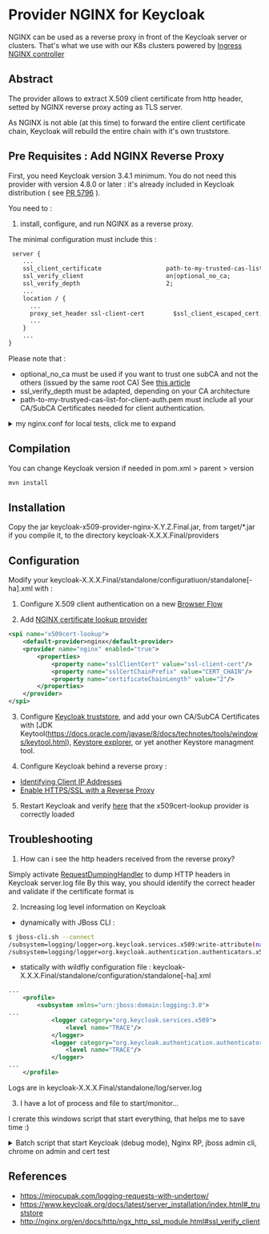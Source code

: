 Provider NGINX for Keycloak
==========================

NGINX can be used as a reverse proxy in front of the Keycloak server or clusters.
That's what we use with our K8s clusters powered by [Ingress NGINX controller](https://github.com/kubernetes/ingress-nginx/)

Abstract
--------

The provider allows to extract X.509 client certificate from http header, setted by NGINX reverse proxy acting as TLS server.

As NGINX is not able (at this time) to forward the entire client certificate chain, Keycloak will rebuild the entire chain with it's own truststore.

Pre Requisites : Add NGINX Reverse Proxy
----------------------------------------

First, you need Keycloak version 3.4.1 minimum.
You do not need this provider with version 4.8.0 or later : it's already included in Keycloak distribution ( see [PR 5796](https://github.com/keycloak/keycloak/pull/5796) ).

You need to :

1. install, configure, and run NGINX as a reverse proxy.

The minimal configuration must include this :
```txt
 server { 
    ...
    ssl_client_certificate                  path-to-my-trusted-cas-list-for-client-auth.pem;
    ssl_verify_client                       on|optional_no_ca;
    ssl_verify_depth                        2;
    ...
    location / {
      ...
      proxy_set_header ssl-client-cert        $ssl_client_escaped_cert;
      ...
    }
    ...
}
```

Please note that :
 * optional_no_ca must be used if you want to trust one subCA and not the others (issued by the same root CA)
See [this article](https://stackoverflow.com/questions/8431528/nginx-ssl-certificate-authentication-signed-by-intermediate-ca-chain)
 * ssl_verify_depth must be adapted, depending on your CA architecture
 * path-to-my-trustyed-cas-list-for-client-auth.pem must include all your CA/SubCA Certificates needed for client authentication.


<details>
<summary>my nginx.conf for local tests, click me to expand</summary>
<p>

```conf
worker_processes  1;

#error_log  logs/error.log  info;

#pid        logs/nginx.pid;


events {
    worker_connections  1024;
}


http {
    include       mime.types;
    default_type  application/octet-stream;

    #log_format  main  '$remote_addr - $remote_user [$time_local] "$request" '
    #                  '$status $body_bytes_sent "$http_referer" '
    #                  '"$http_user_agent" "$http_x_forwarded_for"';

    #access_log  logs/access.log  main;
	
    sendfile        on;
    #tcp_nopush     on;

    #keepalive_timeout  0;
    keepalive_timeout  65;

    #gzip  on;

    # HTTPS server, that redirect all on HTTPS
    server {

        listen 80 default_server;
        listen [::]:80 default_server;
		
        server_name  localhost;

		return 301 https://$host$request_uri;
		
    }


    # HTTPS server
    #
	server {
		listen       443 ssl http2;
		server_name  localhost;

		ssl_certificate        nginx-selfsigned.crt;
		ssl_certificate_key    nginx-selfsigned.key;
		ssl_client_certificate my-root-cas-for-client-auth.pem;
		ssl_verify_client      optional_no_ca;
		ssl_verify_depth       2;
		ssl_stapling                            on;
		ssl_stapling_verify                     on;
		
		ssl_session_cache    shared:SSL:1m;
		ssl_session_timeout  5m;

		ssl_ciphers  HIGH:!aNULL:!MD5;
		ssl_prefer_server_ciphers  on;

		location / {

			port_in_redirect off;

			proxy_set_header X-Forwarded-For        $remote_addr;

			proxy_set_header Host                   $host;
			
			proxy_set_header X-Forwarded-Host       $host;
			proxy_set_header X-Forwarded-Port       443;
			proxy_set_header X-Forwarded-Proto      $scheme;

			proxy_set_header X-Original-URI         $request_uri;
			proxy_set_header X-Request-ID           $request_id;
			proxy_set_header X-Real-IP $remote_addr;

			proxy_set_header ssl-client-cert        $ssl_client_escaped_cert;
			proxy_set_header ssl-client-verify      $ssl_client_verify;
			proxy_set_header ssl-client-subject-dn  $ssl_client_s_dn;
			proxy_set_header ssl-client-issuer-dn   $ssl_client_i_dn;

			# Custom headers to proxied server

			proxy_connect_timeout                   60s;
			proxy_send_timeout                      60s;
			proxy_read_timeout                      60s;

			proxy_buffering                         "off";
			proxy_buffer_size                       "4k";
			proxy_buffers                           4 "4k";
			proxy_request_buffering                 "on";

			proxy_http_version                      1.1;

			proxy_cookie_domain                     off;
			proxy_cookie_path                       off;

			client_max_body_size                    "1m";
			
			# In case of errors try the next upstream server before returning an error
			proxy_next_upstream                     error timeout invalid_header http_502 http_503 http_504;
			proxy_next_upstream_tries               0;

			proxy_pass http://127.0.0.1:8080/;

			proxy_redirect                          off;

		}
	}
}
```

</p>
</details>


Compilation
-----------

You can change Keycloak version if needed in pom.xml > parent > version

```bash
mvn install
```


Installation
------------

Copy the jar keycloak-x509-provider-nginx-X.Y.Z.Final.jar, from target/\*.jar if you compile it, to the directory keycloak-X.X.X.Final/providers


Configuration
-------------

Modify your keycloak-X.X.X.Final/standalone/configuratiuon/standalone[-ha].xml with :

1. Configure X.509 client authentication on a new [Browser Flow](https://www.keycloak.org/docs/latest/server_admin/index.html#adding-x-509-client-certificate-authentication-to-a-browser-flow)

2. Add [NGINX certificate lookup provider](https://www.keycloak.org/docs/latest/server_admin/index.html#nginx-certificate-lookup-provider)

```XML
<spi name="x509cert-lookup">
    <default-provider>nginx</default-provider>
    <provider name="nginx" enabled="true">
        <properties>
            <property name="sslClientCert" value="ssl-client-cert"/>
            <property name="sslCertChainPrefix" value="CERT_CHAIN"/>
            <property name="certificateChainLength" value="2"/>
        </properties>
    </provider>
</spi>
```

3. Configure [Keycloak truststore](https://www.keycloak.org/docs/latest/server_installation/index.html#_truststore), and add your own CA/SubCA Certificates with [JDK Keytool(https://docs.oracle.com/javase/8/docs/technotes/tools/windows/keytool.html), [Keystore explorer](https://keystore-explorer.org/), or yet another Keystore managment tool.

4. Configure Keycloak behind a reverse proxy :
  * [Identifying Client IP Addresses](https://www.keycloak.org/docs/4.6/server_installation/#identifying-client-ip-addresses)
  * [Enable HTTPS/SSL with a Reverse Proxy](https://www.keycloak.org/docs/4.6/server_installation/#enable-https-ssl-with-a-reverse-proxy)

5. Restart Keycloak and verify [here](ihttps://myKeycloakDNS/auth/admin/master/console/#/server-info/providers) that the x509cert-lookup provider is correctly loaded


Troubleshooting
---------------

1. How can i see the http headers received from the reverse proxy?

Simply activate [RequestDumpingHandler](https://mirocupak.com/logging-requests-with-undertow/) to dump HTTP headers in Keycloak server.log file 
By this way, you should identify the correct header and validate if the certificate format is 

2. Increasing log level information on Keycloak

 * dynamically with JBoss CLI : 
```bash
$ jboss-cli.sh --connect
/subsystem=logging/logger=org.keycloak.services.x509:write-attribute(name=level,value=TRACE)  
/subsystem=logging/logger=org.keycloak.authentication.authenticators.x509:write-attribute(name=level,value=TRACE)  
```

 * statically with wildfly configuration file : keycloak-X.X.X.Final/standalone/configuration/standalone[-ha].xml

```XML
...
    <profile>
        <subsystem xmlns="urn:jboss:domain:logging:3.0">
...
            <logger category="org.keycloak.services.x509">
                <level name="TRACE"/>
            </logger>
            <logger category="org.keycloak.authentication.authenticators.x509">
                <level name="TRACE"/>
            </logger>
...
    </profile>
```

Logs are in keycloak-X.X.X.Final/standalone/log/server.log

3. I have a lot of process and file to start/monitor...

I crerate this windows script that start everything, that helps me to save time :)

<details>
<summary>Batch script that start Keycloak (debug mode), Nginx RP, jboss admin cli, chrome on admin and cert test </summary>
<p>

```
@echo off

set JBOSS_HOME=C:\Produits\FRAMDEV\server\keycloak-4.6.0.Final
set NGINX_HOME=C:\Produits\FRAMDEV\server\nginx-1.14.1

echo.
echo.
echo Starting Keycloak 4.6.0
c:
cd %JBOSS_HOME%\bin
del /Q %JBOSS_HOME%\standalone\log\server.log
start standalone.bat --debug -Dkeycloak.x509cert.lookup.provider=nginx -Djboss.socket.binding.port-offset=1000

echo.
echo.
echo Stopping existing NGINX processus
taskkill /IM nginx.exe /F
echo.
echo.
echo   Starting nginx RP
cd %NGINX_HOME%
start cmd /C nginx.exe

timeout 30

echo.
echo.
echo Starting JBOSS-cli for Keycloak 4.6.0
cd %JBOSS_HOME%\bin
start jboss-cli.bat --connect  --controller=127.0.0.1:10990
cd -

echo.
echo.
echo Keycloak URLs :
echo   - Admin without TLS : http://localhost:9080/auth/admin
echo   - X.509 client auth test : https://localhost/auth/realms/certtest/account
"C:\Program Files (x86)\Google\Chrome\Application\chrome.exe" https://localhost/auth/realms/certtest/account http://localhost:9080/auth/admin/

echo.
echo.
echo Opening logs files in Notepadd++ : 
"C:\Program Files (x86)\Notepad++\notepad++.exe" %JBOSS_HOME%\standalone\configuration\standalone.xml %NGINX_HOME%\conf\nginx.conf %NGINX_HOME%\logs\error.log %JBOSS_HOME%\standalone\logs\server.log

```

</p>
</details>


References
----------

 * https://mirocupak.com/logging-requests-with-undertow/
 * https://www.keycloak.org/docs/latest/server_installation/index.html#_truststore
 * http://nginx.org/en/docs/http/ngx_http_ssl_module.html#ssl_verify_client

